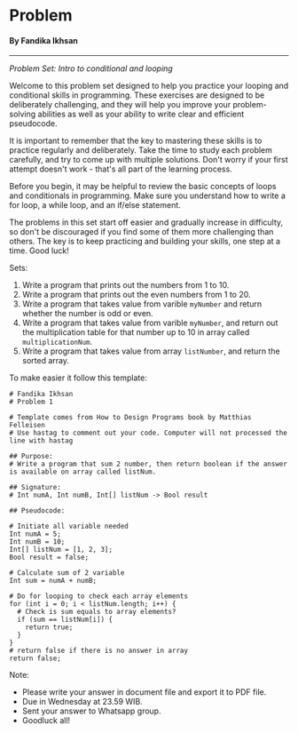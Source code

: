 # Problem

#### By Fandika Ikhsan

---

_Problem Set: Intro to conditional and looping_

Welcome to this problem set designed to help you practice your looping and conditional skills in programming. These exercises are designed to be deliberately challenging, and they will help you improve your problem-solving abilities as well as your ability to write clear and efficient pseudocode.

It is important to remember that the key to mastering these skills is to practice regularly and deliberately. Take the time to study each problem carefully, and try to come up with multiple solutions. Don't worry if your first attempt doesn't work - that's all part of the learning process.

Before you begin, it may be helpful to review the basic concepts of loops and conditionals in programming. Make sure you understand how to write a for loop, a while loop, and an if/else statement.

The problems in this set start off easier and gradually increase in difficulty, so don't be discouraged if you find some of them more challenging than others. The key is to keep practicing and building your skills, one step at a time. Good luck!

Sets:

1. Write a program that prints out the numbers from 1 to 10.
2. Write a program that prints out the even numbers from 1 to 20.
3. Write a program that takes value from varible ```myNumber``` and return whether the number is odd or even.
4. Write a program that takes value from varible ```myNumber```, and return out the multiplication table for that number up to 10 in array called ```multiplicationNum```.
5. Write a program that takes value from array ```listNumber```, and return the sorted array.

To make easier it follow this template:

```
# Fandika Ikhsan
# Problem 1

# Template comes from How to Design Programs book by Matthias Felleisen
# Use hastag to comment out your code. Computer will not processed the line with hastag

## Purpose:
# Write a program that sum 2 number, then return boolean if the answer is available on array called listNum.

## Signature:
# Int numA, Int numB, Int[] listNum -> Bool result

## Pseudocode:

# Initiate all variable needed
Int numA = 5;
Int numB = 10;
Int[] listNum = [1, 2, 3];
Bool result = false;

# Calculate sum of 2 variable
Int sum = numA + numB;

# Do for looping to check each array elements
for (int i = 0; i < listNum.length; i++) {
  # Check is sum equals to array elements?
  if (sum == listNum[i]) {
    return true;
  }
}
# return false if there is no answer in array
return false;

```

Note: <br/>
- Please write your answer in document file and export it to PDF file.
- Due in Wednesday at 23.59 WIB. 
- Sent your answer to Whatsapp group.
- Goodluck all!
